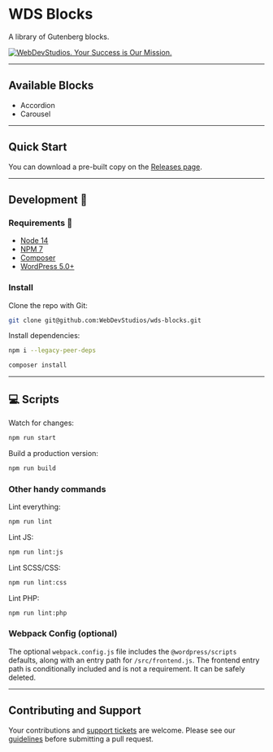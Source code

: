 # WDS Blocks

A library of Gutenberg blocks.

[![WebDevStudios. Your Success is Our Mission.](https://webdevstudios.com/wp-content/uploads/2018/04/wds-github-banner.png)](https://webdevstudios.com/contact/)

---

## Available Blocks

-   Accordion
-   Carousel

---

## Quick Start

You can download a pre-built copy on the [Releases page](https://github.com/WebDevStudios/wds-blocks/releases).

---

## Development 🚀

### Requirements 📝

-   [Node 14](https://nodejs.org/en/)
-   [NPM 7](https://nodejs.org/en/)
-   [Composer](https://getcomposer.org/)
-   [WordPress 5.0+](https://wordpress.org)

### Install

Clone the repo with Git:

```bash
git clone git@github.com:WebDevStudios/wds-blocks.git
```

Install dependencies:

```bash
npm i --legacy-peer-deps
```

```bash
composer install
```

---

## 💻 Scripts

Watch for changes:

```bash
npm run start
```

Build a production version:

```bash
npm run build
```

### Other handy commands

Lint everything:

```bash
npm run lint
```

Lint JS:

```bash
npm run lint:js
```

Lint SCSS/CSS:

```bash
npm run lint:css
```

Lint PHP:

```bash
npm run lint:php
```

### Webpack Config (optional)

The optional `webpack.config.js` file includes the `@wordpress/scripts` defaults, along with an entry path for `/src/frontend.js`. The frontend entry path is conditionally included and is not a requirement. It can be safely deleted.

---

## Contributing and Support

Your contributions and [support tickets](https://github.com/WebDevStudios/WDS-Blocks/issues) are welcome. Please see our [guidelines](https://github.com/WebDevStudios/WDS-Blocks/blob/master/.github/CONTRIBUTING.md) before submitting a pull request.
